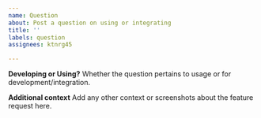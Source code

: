 ```yaml
---
name: Question
about: Post a question on using or integrating
title: ''
labels: question
assignees: ktnrg45

---
```


**Developing or Using?**
Whether the question pertains to usage or for development/integration.

**Additional context**
Add any other context or screenshots about the feature request here.
